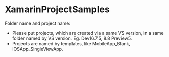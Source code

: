 # XamarinProjectSamples

Folder name and project name:

   - Please put projects, which are created via a same VS version, in a same folder named by VS version. Eg. Dev16.7.5, 8.8 Preview5.
   - Projects are named by templates, like MobileApp_Blank, iOSApp_SingleViewApp.